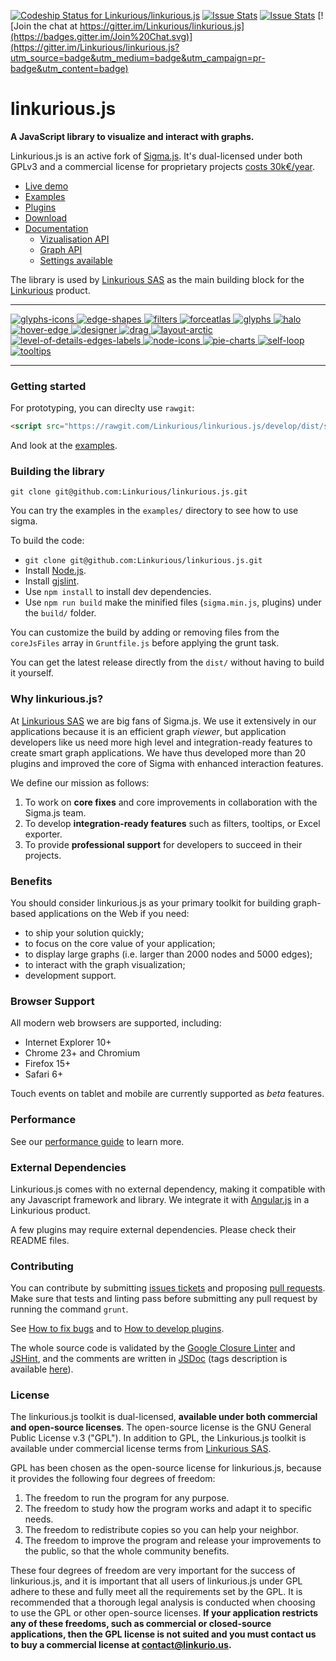 [ ![Codeship Status for Linkurious/linkurious.js](https://www.codeship.io/projects/b0710040-7f11-0132-f563-62fa786c5210/status)](https://www.codeship.io/projects/57170)
[![Issue Stats](http://issuestats.com/github/Linkurious/linkurious.js/badge/pr?style=flat)](http://issuestats.com/github/Linkurious/linkurious.js)
[![Issue Stats](http://issuestats.com/github/Linkurious/linkurious.js/badge/issue?style=flat)](http://issuestats.com/github/Linkurious/linkurious.js)
[![Join the chat at https://gitter.im/Linkurious/linkurious.js](https://badges.gitter.im/Join%20Chat.svg)](https://gitter.im/Linkurious/linkurious.js?utm_source=badge&utm_medium=badge&utm_campaign=pr-badge&utm_content=badge)

linkurious.js
=================
**A JavaScript library to visualize and interact with graphs.**

Linkurious.js is an active fork of [Sigma.js](http://sigmajs.org/). It's dual-licensed under both GPLv3 and a commercial license for proprietary projects [costs 30k€/year](https://linkurio.us/toolkit/#pricing).


* [Live demo](https://rawgit.com/Linkurious/linkurious.js/develop/examples/force-graph-community.html)
* [Examples](https://github.com/Linkurious/linkurious.js/tree/develop/examples)
* [Plugins](https://github.com/Linkurious/linkurious.js/tree/develop/plugins)
* [Download](https://github.com/Linkurious/linkurious.js/releases/latest)
* [Documentation](https://github.com/Linkurious/linkurious.js/wiki)
	 - [Vizualisation API](https://github.com/Linkurious/linkurious.js/wiki/Public-API)
	 - [Graph API](https://github.com/Linkurious/linkurious.js/wiki/Graph-API)
	 - [Settings available](https://github.com/Linkurious/linkurious.js/wiki/Settings)

The library is used by [Linkurious SAS](http://linkurio.us) as the main building block for the [Linkurious](http://linkurio.us/product/) product.

---

[
![glyphs-icons](https://github.com/Linkurious/linkurious.js/wiki/media/glyphs-icons-230.gif)
![edge-shapes](https://github.com/Linkurious/linkurious.js/wiki/media/edge-shapes-230.gif)
![filters](https://github.com/Linkurious/linkurious.js/wiki/media/filters-230.gif)
![forceatlas](https://github.com/Linkurious/linkurious.js/wiki/media/forceatlas-230.gif)
![glyphs](https://github.com/Linkurious/linkurious.js/wiki/media/glyphs-230.gif)
![halo](https://github.com/Linkurious/linkurious.js/wiki/media/halo-230.gif)
![hover-edge](https://github.com/Linkurious/linkurious.js/wiki/media/hover-edge-230.gif)
![designer](https://github.com/Linkurious/linkurious.js/wiki/media/designer-230.gif)
![drag](https://github.com/Linkurious/linkurious.js/wiki/media/drag-multiple-nodes-230.gif)
![layout-arctic](https://github.com/Linkurious/linkurious.js/wiki/media/layout-arctic-230.gif)
![level-of-details-edges-labels](https://github.com/Linkurious/linkurious.js/wiki/media/level-of-details-edges-labels-230.gif)
![node-icons](https://github.com/Linkurious/linkurious.js/wiki/media/node-icons-230.gif)
![pie-charts](https://github.com/Linkurious/linkurious.js/wiki/media/pie-charts-230.gif)
![self-loop](https://github.com/Linkurious/linkurious.js/wiki/media/self-loop-230.gif)
![tooltips](https://github.com/Linkurious/linkurious.js/wiki/media/tooltips-230.gif)
](https://github.com/Linkurious/linkurious.js/wiki)

---

### Getting started

For prototyping, you can direclty use `rawgit`:

```html
<script src="https://rawgit.com/Linkurious/linkurious.js/develop/dist/sigma.min.js"></script>
```

And look at the [examples](https://github.com/Linkurious/linkurious.js/tree/develop/examples).

### Building the library



```
git clone git@github.com:Linkurious/linkurious.js.git
```

You can try the examples in the `examples/` directory to see how to use sigma.

To build the code:

 - `git clone git@github.com:Linkurious/linkurious.js.git`
 - Install [Node.js](http://nodejs.org/).
 - Install [gjslint](https://developers.google.com/closure/utilities/docs/linter_howto?hl=en).
 - Use `npm install` to install dev dependencies.
 - Use `npm run build` make the minified files (`sigma.min.js`, plugins) under the `build/` folder.

You can customize the build by adding or removing files from the `coreJsFiles` array in `Gruntfile.js` before applying the grunt task.

You can get the latest release directly from the `dist/` without having to build it yourself.


### Why linkurious.js?

At [Linkurious SAS](http://linkurio.us) we are big fans of Sigma.js. We use it extensively in our applications because it is an efficient graph *viewer*, but application developers like us need more high level and integration-ready features to create smart graph applications. We have thus developed more than 20 plugins and improved the core of Sigma with enhanced interaction features.

We define our mission as follows:

1. To work on **core fixes** and core improvements in collaboration with the Sigma.js team.
2. To develop **integration-ready features** such as filters, tooltips, or Excel exporter.
3. To provide **professional support** for developers to succeed in their projects.

### Benefits

You should consider linkurious.js as your primary toolkit for building graph-based applications on the Web if you need:
* to ship your solution quickly;
* to focus on the core value of your application;
* to display large graphs (i.e. larger than 2000 nodes and 5000 edges);
* to interact with the graph visualization;
* development support.

### Browser Support

All modern web browsers are supported, including:
* Internet Explorer 10+
* Chrome 23+ and Chromium
* Firefox 15+
* Safari 6+

Touch events on tablet and mobile are currently supported as *beta* features.

### Performance

See our [performance guide](https://github.com/Linkurious/linkurious.js/wiki/Performance) to learn more.

### External Dependencies

Linkurious.js comes with no external dependency, making it compatible with any Javascript framework and library. We integrate it with [Angular.js](https://angularjs.org/) in a Linkurious product.

A few plugins may require external dependencies. Please check their README files.

### Contributing

You can contribute by submitting [issues tickets](http://github.com/Linkurious/linkurious.js/issues) and proposing [pull requests](http://github.com/Linkurious/linkurious.js/pulls). Make sure that tests and linting pass before submitting any pull request by running the command `grunt`.

See [How to fix bugs](https://github.com/Linkurious/linkurious.js/wiki/How-to-fix-bugs) and to [How to develop plugins](https://github.com/Linkurious/linkurious.js/wiki/How-to-develop-plugins).

The whole source code is validated by the [Google Closure Linter](https://developers.google.com/closure/utilities/) and [JSHint](http://www.jshint.com/), and the comments are written in [JSDoc](http://en.wikipedia.org/wiki/JSDoc) (tags description is available [here](https://developers.google.com/closure/compiler/docs/js-for-compiler)).


### License

The linkurious.js toolkit is dual-licensed, **available under both commercial and open-source licenses**. The open-source license is the GNU General Public License v.3 ("GPL"). In addition to GPL, the Linkurious.js toolkit is available under commercial license terms from [Linkurious SAS](http://linkurio.us).

GPL has been chosen as the open-source license for linkurious.js, because it provides the following four degrees of freedom:

1. The freedom to run the program for any purpose.
2. The freedom to study how the program works and adapt it to specific needs.
3. The freedom to redistribute copies so you can help your neighbor.
4. The freedom to improve the program and release your improvements to the public, so that the whole community benefits.

These four degrees of freedom are very important for the success of linkurious.js, and it is important that all users of linkurious.js under GPL adhere to these and fully meet all the requirements set by the GPL. It is recommended that a thorough legal analysis is conducted when choosing to use the GPL or other open-source licenses. **If your application restricts any of these freedoms, such as commercial or closed-source applications, then the GPL license is not suited and you must contact us to buy a commercial license at contact@linkurio.us.**
